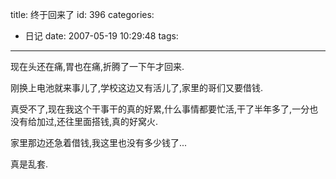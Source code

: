 title: 终于回来了
id: 396
categories:
  - 日记
date: 2007-05-19 10:29:48
tags:
---

现在头还在痛,胃也在痛,折腾了一下午才回来.

刚换上电池就来事儿了,学校这边又有活儿了,家里的哥们又要借钱.

真受不了,现在我这个干事干的真的好累,什么事情都要忙活,干了半年多了,一分也没有给加过,还往里面搭钱,真的好窝火.

家里那边还急着借钱,我这里也没有多少钱了...

真是乱套.